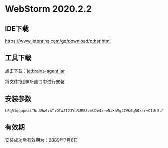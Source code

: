 # WebStorm 2020.2.2

## IDE下载

https://www.jetbrains.com/go/download/other.html

## 工具下载

点击下载：[jetbrains-agent.jar](https://raw.githubusercontent.com/layne15nu/jetbrains-tools/main/WebStorm/2020.2.2/jetbrains-agent.jar)

将文件拖到IDE窗口中进行安装

## 安装参数

```
LFq51qqupnaiTNn39w6zATiOTxZI2JYuRJEBlzmUDv4zeeNlXhMgJZVb0q5QkLr+CIUrSuNB7ucifrGXawLB4qswPOXYG7+ItDNUR/9UkLTUWlnHLX07hnR1USOrWIjTmbytcIKEdaI6x0RskyotuItj84xxoSBP/iRBW2EHpOc
```

## 有效期

安装成功后有效期为：2089年7月8日
